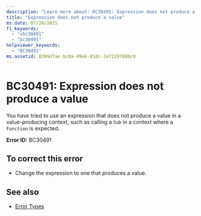 ```yaml
---
description: "Learn more about: BC30491: Expression does not produce a value"
title: "Expression does not produce a value"
ms.date: 07/20/2015
f1_keywords:
  - "vbc30491"
  - "bc30491"
helpviewer_keywords:
  - "BC30491"
ms.assetid: 8399d7ae-bc0a-49e6-81dc-2e7229708bc9
---
```

# BC30491: Expression does not produce a value

You have tried to use an expression that does not produce a value in a value-producing context, such as calling a `Sub` in a context where a `Function` is expected.

 **Error ID:** BC30491

## To correct this error

- Change the expression to one that produces a value.

## See also

- [Error Types](../../programming-guide/language-features/error-types.md)

